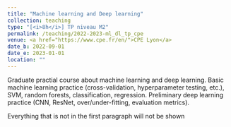 ```yaml
---
title: "Machine learning and Deep learning"
collection: teaching
type: "[<i>8h</i>] TP niveau M2"
permalink: /teaching/2022-2023-ml_dl_tp_cpe
venue: <a href="https://www.cpe.fr/en/">CPE Lyon</a>
date_b: 2022-09-01
date_e: 2023-01-01
location: ""
---
```


Graduate practial course about machine learning and deep learning. Basic machine learning practice (cross-validation, hyperparameter testing, etc.), SVM, random forests, classification, regression. Preliminary deep learning practice (CNN, ResNet, over/under-fitting, evaluation metrics).

Everything that is not in the first paragraph will not be shown


 
